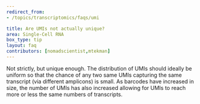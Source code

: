 ```yaml
---
redirect_from:
- /topics/transcriptomics/faqs/umi

title: Are UMIs not actually unique?
area: Single-Cell RNA
box_type: tip
layout: faq
contributors: [nomadscientist,mtekman]
---
```


Not strictly, but unique enough. The distribution of UMIs should ideally be uniform so that the chance of any two same UMIs capturing the same transcript (via different amplicons) is small. As barcodes have increased in size, the number of UMIs has also increased allowing for UMIs to reach more or less the same numbers of transcripts.
